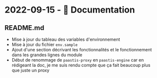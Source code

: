 # 2022-09-15 - 📑 Documentation

## README.md

- Mise à jour du tableau des variables d'environnement
- Mise à jour du fichier `env.sample`
- Ajout d'une section décrivant les fonctionnalités et le fonctionnement dans les grandes lignes du module
- Début de renommage de `paastis-proxy` en `paastis-engine` car en rédigeant la doc, je me suis rendu compte que ça fait beaucoup plus que juste un proxy

